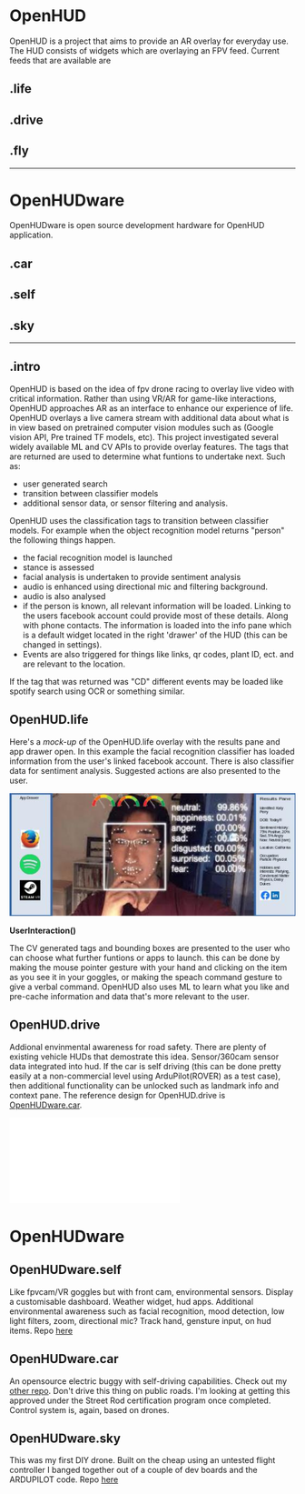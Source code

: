 # OpenHUD
OpenHUD is a project that aims to provide an AR overlay for everyday use. The HUD consists of widgets which are overlaying an FPV feed. Current feeds that are available are
##   .life
##  .drive
##   .fly

 ------------
# OpenHUDware
OpenHUDware is open source development hardware for OpenHUD application. 
##  .car
## .self
## .sky
--------------

## .intro

OpenHUD is based on the idea of fpv drone racing to overlay live video with critical information. Rather than using VR/AR for game-like interactions, OpenHUD approaches AR as an interface to enhance our experience of life. OpenHUD overlays a live camera stream with additional data about what is in view based on pretrained computer vision modules such as (Google vision API, Pre trained TF models, etc). This project investigated several widely available ML and CV APIs to provide overlay features. The tags that are returned are used to determine what funtions to undertake next. Such as:
* user generated search
* transition between classifier models
* additional sensor data, or sensor filtering and analysis. 

OpenHUD uses the classification tags to transition between classifier models. For example when the object recognition model returns "person" the following things happen. 
* the facial recognition model is launched
* stance is assessed
* facial analysis is undertaken to provide sentiment analysis 
* audio is enhanced using directional mic and filtering background.
* audio is also analysed
* if the person is known, all relevant information will be loaded. Linking to the users facebook account could provide most of these details. Along with phone contacts. The information is loaded into the info pane which is a default widget located in the right 'drawer' of the HUD (this can be changed in settings). 
* Events are also triggered for things like links, qr codes, plant ID, ect. and are relevant to the location. 

If the tag that was returned was "CD" different events may be loaded like spotify search using OCR or something similar. 

## OpenHUD.life
Here's a *mock-up* of the OpenHUD.life overlay with the results pane and app drawer open. In this example the facial recognition classifier has loaded information from the user's linked facebook account. There is also classifier data for sentiment analysis. Suggested actions are also presented to the user. 

![alt text](./images/OpenHUD.self "OpenHUD.self mockup")


**UserInteraction()**

The CV generated tags and bounding boxes are presented to the user  who can choose what further funtions or apps to launch. this can be done by making the mouse pointer gesture with your hand and clicking on the item as you see it in your goggles, or making the speach command gesture to give a verbal command. OpenHUD also uses ML to learn what you like and pre-cache information and data that's more relevant to the user. 

##	OpenHUD.drive
Addional envinmental awareness for road safety. There are plenty of existing vehicle HUDs that demostrate this idea. Sensor/360cam sensor data integrated into hud. If the car is self driving (this can be done pretty easily at a non-commercial level using ArduPilot(ROVER) as a test case), then additional functionality can be unlocked such as landmark info and context pane. The reference design for OpenHUD.drive is [OpenHUDware.car](https://github.com/Nic-Gould/Car).

![alt text](./images/OpenHUD.car "OpenHUD.car")

# OpenHUDware
## 	OpenHUDware.self
Like fpvcam/VR goggles but with front cam, environmental sensors. Display a customisable dashboard. Weather widget, hud apps. Additional environmental awareness such as facial recognition, mood detection, low light filters, zoom, directional mic? Track hand, gensture input, on hud items. Repo [here](https://github.com/Nic-Gould/Goggles)
       
## OpenHUDware.car

An opensource electric buggy with self-driving capabilities. Check out my [other repo](https://github.com/Nic-Gould/Car). Don't drive this thing on public roads. I'm looking at getting this approved under the Street Rod certification program once completed. Control system is, again, based on drones.

## OpenHUDware.sky
This was my first DIY drone. Built on the cheap using an untested flight controller I banged together out of a couple of dev boards and the ARDUPILOT code. Repo [here](https://github.com/Nic-Gould/Drone)
       
